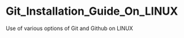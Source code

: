 Git_Installation_Guide_On_LINUX
===============================

Use of various options of Git and Github on LINUX